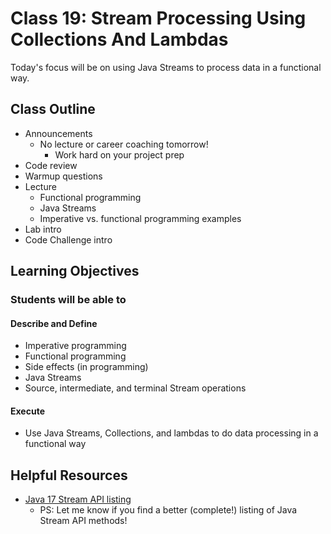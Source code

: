# Class 19: Stream Processing Using Collections And Lambdas

Today's focus will be on using Java Streams to process data in a functional way.

## Class Outline

- Announcements
  - No lecture or career coaching tomorrow!
    - Work hard on your project prep
- Code review
- Warmup questions
- Lecture
  - Functional programming
  - Java Streams
  - Imperative vs. functional programming examples
- Lab intro
- Code Challenge intro

## Learning Objectives

### Students will be able to

#### Describe and Define

- Imperative programming
- Functional programming
- Side effects (in programming)
- Java Streams
- Source, intermediate, and terminal Stream operations

#### Execute

- Use Java Streams, Collections, and lambdas to do data processing in a functional way

## Helpful Resources

- [Java 17 Stream API listing](https://docs.oracle.com/en/java/javase/17/docs/api/java.base/java/util/stream/Stream.html)
  - PS: Let me know if you find a better (complete!) listing of Java Stream API methods!
